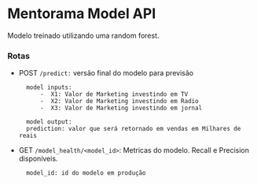 # Mentorama Model API

Modelo treinado utilizando uma random forest. 

### Rotas
- POST
    ```/predict:``` versão final do modelo para previsão
        
        model inputs:
            -  X1: Valor de Marketing investindo em TV
            -  X2: Valor de Marketing investindo em Radio
            -  X3: Valor de Marketing investindo em jornal

        model output: 
        prediction: valor que será retornado em vendas em Milhares de reais

- GET
    ```/model_health/<model_id>```: Metricas do modelo. Recall e Precision disponíveis. 
        
        model_id: id do modelo em produção
